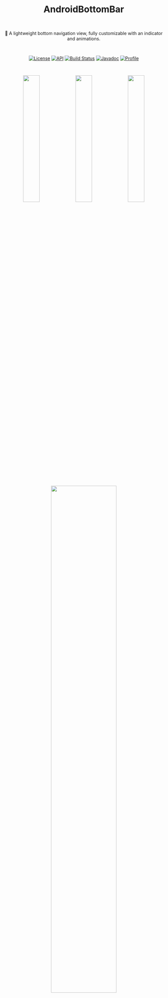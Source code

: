 
<h1 align="center">AndroidBottomBar</h1></br>

<p align="center"> 
🍫 A lightweight bottom navigation view, fully customizable with an indicator and animations.
</p>
</br>

<p align="center">
  <a href="https://opensource.org/licenses/Apache-2.0"><img alt="License" src="https://img.shields.io/badge/License-Apache%202.0-blue.svg"/></a>
  <a href="https://android-arsenal.com/api?level=17"><img alt="API" src="https://img.shields.io/badge/API-17%2B-brightgreen.svg?style=flat"/></a>
  <a href="https://github.com/skydoves/AndroidBottomBar/actions"><img alt="Build Status" src="https://github.com/skydoves/AndroidBottomBar/workflows/Android%20CI/badge.svg"/></a> 
   <a href="https://skydoves.github.io/libraries/androidbottombar/javadoc/androidbottombar/index.html"><img alt="Javadoc" src="https://skydoves.github.io/badges/javadoc-androidbottombar.svg"/></a>
  <a href="https://github.com/skydoves"><img alt="Profile" src="https://skydoves.github.io/badges/skydoves.svg"/></a>
</p>
<br>
<p align="center">
<img src="https://user-images.githubusercontent.com/24237865/87856727-ecc8a200-c95b-11ea-85d8-2ff9221736e8.gif" width="32%"/>
<img src="https://user-images.githubusercontent.com/24237865/87853258-b3843800-c943-11ea-8ded-a9ec068e7862.gif" width="32%"/>
<img src="https://user-images.githubusercontent.com/24237865/87856728-f05c2900-c95b-11ea-86b0-1740a6794ac2.gif" width="32%"/>
</p>
<br>
<p align="center">
<img src="https://user-images.githubusercontent.com/24237865/87857471-e2a9a200-c961-11ea-838d-529ef2bfe8f7.gif" width="64%%"/>
</p>

## Including in your project
[![Download](https://api.bintray.com/packages/devmagician/maven/androidbottombar/images/download.svg) ](https://bintray.com/devmagician/maven/androidbottombar/_latestVersion)
[![Jitpack](https://jitpack.io/v/skydoves/AndroidBottomBar.svg)](https://jitpack.io/#skydoves/AndroidBottomBar)
### Gradle
Add below codes to your **root** `build.gradle` file (not your module build.gradle file).
```gradle
allprojects {
    repositories {
        jcenter()
    }
}
```
And add a dependency code to your **module**'s `build.gradle` file.
```gradle
dependencies {
    implementation "com.github.skydoves:androidbottombar:1.0.0"
}
```

## Usage
Add following XML namespace inside your XML layout file.

```gradle
xmlns:app="http://schemas.android.com/apk/res-auto"
```

### AndroidBottomBarView
Here is a basic example of implementing `AndroidBottomBarView`. <br>

```gradle
<com.skydoves.androidbottombar.AndroidBottomBarView
    android:layout_width="match_parent"
    android:layout_height="64dp"
    android:background="@color/colorPrimary"
    app:bottomBar_duration="300" // duration of the menu animation.
    app:bottomBar_flavor="icon" // decides which type (icon, title) will be shown as default.
    app:bottomBar_indicator_color="@color/md_blue_200" // color of the indicator.
    app:bottomBar_indicator_height="4dp" // height size of the indicator.
    app:bottomBar_indicator_padding="6dp" // left and right padding of the indicator.
    app:bottomBar_indicator_radius="12dp" // corner radius of the indicator.
    app:bottomBar_indicator_visible="true" // visibility of the indicator.
    app:bottomBar_menuAnimation="overshoot" // animations for selected or unselected menu item.
    app:bottomBar_selectedIndex="1" // preselected index when initialized.
  />
```

### BottomMenuItem
We can add menu items to the `AndroidBottomBarView` using the `BottomMenuItem`, fully customizable.
```kotlin
androidBottomBar.addBottomMenuItems(mutableListOf(
      BottomMenuItem(this)
        .setTitle("Movie") // sets the content of the title.
        .setTitleColorRes(R.color.black) // sets the color of the title using resource.
        .setTitlePadding(6) // sets the padding of the title.
        .setTitleSize(14f) // sets the size of the title.
        .setTitleGravity(Gravity.CENTER) // sets gravity of the title.
        .setIcon(R.drawable.ic_movie)
        .setIconColorRes(R.color.md_blue_200) // sets the [Drawable] of the icon using resource.
        .setBadgeText("New!") // sets the content of the badge.
        .setBadgeTextSize(9f) // sets the size of the badge.
        .setBadgeTextColorRes(R.color.white) // sets the text color of the badge using resource.
        .setBadgeColorRes(R.color.md_blue_200) // sets the color of the badge using resource.
        .setBadgeAnimation(BadgeAnimation.FADE) // sets an animation of the badge.
        .setBadgeDuration(450) // sets a duration of the badge. 
        .build(),
      
      BottomMenuItem(this)
      // .. //
```
Here is the Java way.
```java
List<BottomMenuItem> bottomMenuItems = new ArrayList<>();
bottomMenuItems.add(new BottomMenuItem(context)
    .setTitle("Tv")
    .setIcon(R.drawable.ic_tv)
    .build());
// add more BottomMenuItems. //
androidBottomBarView.addBottomMenuItems(bottomMenuItems);
```

### BottomBarFlavor
`BottomBarFlavor` decides which type (icon, title) will be shown as default (if unselected). <br>
The default flavor is icon.
```kotlin
app:bottomBar_flavor="icon"
```

| ICON | TITLE |
| :---------------: | :---------------: |
| <img src="https://user-images.githubusercontent.com/24237865/87853260-b5e69200-c943-11ea-8431-f8662f01a779.png" align="center" width="100%"/> | <img src="https://user-images.githubusercontent.com/24237865/87853261-b5e69200-c943-11ea-86ab-5ec3456cc8cf.png" align="center" width="100%"/>


### Indicator
We can customize the indicator using below attributes.
```gradle
app:bottomBar_indicator_color="@color/md_blue_200" // color of the indicator.
app:bottomBar_indicator_height="4dp" // height of the indicator.
app:bottomBar_indicator_padding="6dp" // padding of the indicator.
app:bottomBar_indicator_radius="12dp" // corner radius of the indicator.
app:bottomBar_indicator_visible="true" // visibility of the indicator.
```

### Title Composition
We can customize the title of the menu item.
```kotlin
.setTitle("Movie") // sets the content of the title.
.setTitleColorRes(R.color.black) // sets the color of the title using resource.
.setTitlePadding(6) // sets the padding of the title.
.setTitleSize(14f) // sets the size of the title.
.setTitleGravity(Gravity.CENTER) // sets gravity of the title.
```

#### TitleForm
TitleForm is a collection of attribute class that related to a menu title for customizing the menu item title easily.<br>
Generally, we set the almost same attributes for consistency of the menu items.<br>
We can build a common form of the title, and we can reuse on every menu item.<br>
Then we can reduce boilerplate work from writing the same attributes on every menu item.

```kotlin
// we can create the form using kotlin dsl.
val titleForm = titleForm(this) {
  setTitleColorRes(R.color.black)
  setTitlePadding(6)
  setTitleSize(14f)
}

 androidBottomBar.addBottomMenuItems(mutableListOf(
      BottomMenuItem(this)
        // setTitleForm must be called before other title related methods.
        .setTitleForm(titleForm)
        .setTitle("Movie")
        .build(),

      BottomMenuItem(this)
        .setTitleForm(titleForm)
        .setTitle("Tv")
        .build(),
     // ** //   
```
Here is the Java way to build the `TitleForm`.
```java
TitleForm.Builder titleForm = new TitleForm.Builder(context)
    .setTitleColorRes(R.color.black)
    .setTitlePadding(6)
    .setTitleSize(14f);
```

### Icon Composition
We can customize the icon of the menu item.

```kotlin
.setIcon(R.drawable.ic_movie)
.setIconColorRes(R.color.md_blue_200) // sets the [Drawable] of the icon using resource.
.setIconSize(24) // sets the size of the icon.
```

#### IconForm
IconForm is a collection of attribute class that related to a menu icon for customizing the menu item icon easily.<br>
The same concept of the `TitleForm`, and we must call before other icon related methods.

```kotlin
// we can create the form using kotlin dsl.
val iconForm = iconForm(this) {
  setIcon(R.drawable.ic_movie)
  setIconColorRes(R.color.md_blue_200) // sets the [Drawable] of the icon using resource.
  setIconSize(24) // sets the size of the icon.
}

androidBottomBar.addBottomMenuItems(mutableListOf(
      BottomMenuItem(this)
        .setIconForm(iconForm)
        .setIcon(R.drawable.ic_star)
        .build(),
        // ** //
```
Here is the Java way to build the `IconForm`.
```java
IconForm.Builder iconForm = new IconForm.Builder(context)
        .setIconColorRes(R.color.md_blue_100)
        .setIconSize(24);
```

### Badge Composition
We can customize the badge of the menu item.

```kotlin
.setBadgeText("New!") // sets the content of the badge.
.setBadgeTextSize(9f) // sets the size of the badge.
.setBadgeTextColorRes(R.color.white) // sets the text color of the badge using resource.
.setBadgeColorRes(R.color.md_blue_200) // sets the color of the badge using resource.
.setBadgeStyle(Typeface.BOLD)// sets the [Typeface] of the badge.
.setBadgePadding(6) // sets the padding of the badge.
.setBadgeMargin(4) // sets the margin of the badge.
.setBadgeRadius(6) // sets the radius of the badge.
.setBadgeAnimation(BadgeAnimation.FADE) // sets an animation of the badge.
.setBadgeDuration(450) // sets a duration of the badge. 
```

#### Show and dismiss
We can show and dismiss badges using below methods.
```kotlin
androidBottomBar.showBadge(0) // shows the badge by an index.
androidBottomBar.showBadge(0, "123") // shows the badge by an index and changes badge text.
androidBottomBar.dismissBadge(0) // dismisses the badge by an index.
```

#### BadgeForm
BadgeForm is a collection of attribute class that related to a menu badge for customizing the menu item badge easily.<br>
The same concept of the `TitleForm`, and we must call before other badge related methods.
```kotlin
// we can create the form using kotlin dsl.
val badgeForm = badgeForm(this) {
  setBadgeTextSize(9f)
  setBadgePaddingLeft(6)
  setBadgePaddingRight(6)
  setBadgeDuration(550)
}

androidBottomBar.addBottomMenuItems(mutableListOf(
      BottomMenuItem(this)
        .setTitle("movie")
        .setBadgeForm(badgeForm)
        .setBadgeText("New!")
        .setBadgeColorRes(R.color.md_blue_200)
        .setBadgeAnimation(BadgeAnimation.FADE)
        .build(),

      BottomMenuItem(this)
        .setTitle("star")
        .setBadgeForm(badgeForm)
        .setBadgeText("⭐⭐⭐")
        .setBadgeColorRes(R.color.white)
        .setBadgeTextColorRes(R.color.black)
        .build(),

        // ** //
```

### OnMenuItemSelectedListener
We can listen to menu items are selected.<br>
The listener gives us `index`, `bottomMenuItem`, and `fromUser` arguments.
```kotlin
androidBottomBar.onMenuItemSelectedListener = object : OnMenuItemSelectedListener {
      override fun onMenuItemSelected(index: Int, bottomMenuItem: BottomMenuItem, fromUser: Boolean) {
        // when selected, changed viewpager's current item.
        viewpager.currentItem = index
        // when selected, dismiss a badge of the item.
        androidBottomBar.dismissBadge(index)
      }
    }
```

### OnBottomMenuInitializedListener
We can listen to the menu items are initialized when they are initialized completely.<br>
If we want to show badges, bind `AndroidBottomBarView` to `ViewPager` or etc, we have to call them in this listener.
```kotlin
androidBottomBar.setOnBottomMenuInitializedListener {
    // binds to a viewpager.
    androidBottomBar.bindViewPager(viewpager)
    // shows a badge index 0.
    androidBottomBar.showBadge(index = 0)
    // gets a BottomMenuItemView by index.
    val menuItemView = androidBottomBar.getBottomMenuItemView(index = 0)
}
```

### bindViewPager, bindViewPager2
We can bind a `ViewPager` and `ViewPager2` to the `AndroidBottomBarView` for selecting menu items and moving an indicator<br> 
automatically by scrolling of viewPager.
```kotlin
androidBottomBar.setOnBottomMenuInitializedListener {
  androidBottomBar.bindViewPager(viewpager)
}
```

### BottomMenuAnimation
We can customize the selected/unselected animations of menu items and an indicator.
```kotlin
app:bottomBar_menuAnimation="overshoot" // normal, accelerate, bounce, overshoot
```

## AndroidBottomBarView Attributes
Attributes | Type | Default | Description
--- | --- | --- | ---
flavor | enum | icon | decides which type (icon, title) will be shown as default (unselected).
selectedIndex | integer | 0 | preselected index when initialized.
indicator_visible | boolean | true | visibility of the indicator.
indicator_color | color | theme accent | color of the indicator.
indicator_drawable | drawable | null | drawable of the indicator.
indicator_radius | dimension | 3dp | corner radius of the indicator.
indicator_height | dimension | 4dp | height of the indicator.
indicator_padding | dimension | 2dp | padding of the indicator.
menuAnimation | enum | normal | animations for selected or unselected BottomMenuItemView with an interpolator.
duration | integer | 300 | duration of the menu animation.

## Find this library useful? :heart:
Support it by joining __[stargazers](https://github.com/skydoves/AndroidBottomBar/stargazers)__ for this repository. :star: <br>
And __[follow](https://github.com/skydoves)__ me for my next creations! 🤩

# License
```xml
Copyright 2020 skydoves (Jaewoong Eum)

Licensed under the Apache License, Version 2.0 (the "License");
you may not use this file except in compliance with the License.
You may obtain a copy of the License at

   http://www.apache.org/licenses/LICENSE-2.0

Unless required by applicable law or agreed to in writing, software
distributed under the License is distributed on an "AS IS" BASIS,
WITHOUT WARRANTIES OR CONDITIONS OF ANY KIND, either express or implied.
See the License for the specific language governing permissions and
limitations under the License.

